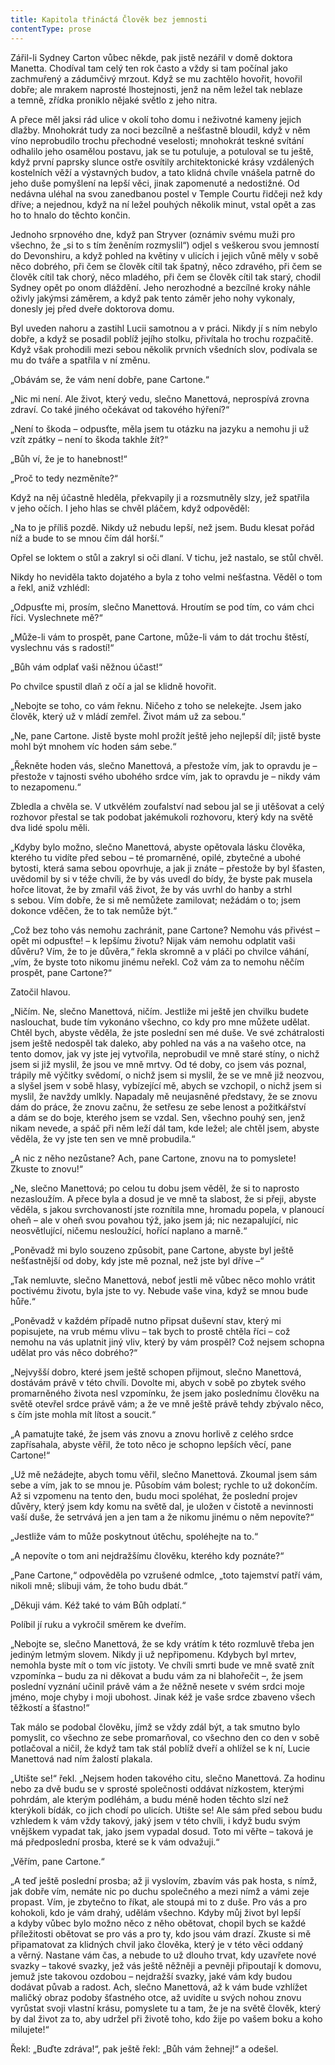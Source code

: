 ```yaml
---
title: Kapitola třináctá Člověk bez jemnosti
contentType: prose
---
```


<section>

Zářil-li Sydney Carton vůbec někde, pak jistě nezářil v domě doktora Manetta. Chodíval tam celý ten rok často a vždy si tam počínal jako zachmuřený a zádumčivý mrzout. Když se mu zachtělo hovořit, hovořil dobře; ale mrakem naprosté lhostejnosti, jenž na něm ležel tak neblaze a temně, zřídka proniklo nějaké světlo z jeho nitra.

A přece měl jaksi rád ulice v okolí toho domu i neživotné kameny jejich dlažby. Mnohokrát tudy za noci bezcílně a nešťastně bloudil, když v něm víno neprobudilo trochu přechodné veselosti; mnohokrát teskné svítání odhalilo jeho osamělou postavu, jak se tu potuluje, a potuloval se tu ještě, když první paprsky slunce ostře osvítily architektonické krásy vzdálených kostelních věží a výstavných budov, a tato klidná chvíle vnášela patrně do jeho duše pomyšlení na lepší věci, jinak zapomenuté a nedostižné. Od nedávna uléhal na svou zanedbanou postel v Temple Courtu řidčeji než kdy dříve; a nejednou, když na ní ležel pouhých několik minut, vstal opět a zas ho to hnalo do těchto končin.

Jednoho srpnového dne, když pan Stryver (oznámiv svému muži pro všechno, že „si to s tím ženěním rozmyslil“) odjel s veškerou svou jemností do Devonshiru, a když pohled na květiny v ulicích i jejich vůně měly v sobě něco dobrého, při čem se člověk cítil tak špatný, něco zdravého, při čem se člověk cítil tak chorý, něco mladého, při čem se člověk cítil tak starý, chodil Sydney opět po onom dláždění. Jeho nerozhodné a bezcílné kroky náhle oživly jakýmsi záměrem, a když pak tento záměr jeho nohy vykonaly, donesly jej před dveře doktorova domu.

Byl uveden nahoru a zastihl Lucii samotnou a v práci. Nikdy jí s ním nebylo dobře, a když se posadil poblíž jejího stolku, přivítala ho trochu rozpačitě. Když však prohodili mezi sebou několik prvních všedních slov, podívala se mu do tváře a spatřila v ní změnu.

„Obávám se, že vám není dobře, pane Cartone.“

„Nic mi není. Ale život, který vedu, slečno Manettová, neprospívá zrovna zdraví. Co také jiného očekávat od takového hýření?“

„Není to škoda – odpusťte, měla jsem tu otázku na jazyku a nemohu ji už vzít zpátky – není to škoda takhle žít?“

„Bůh ví, že je to hanebnost!“

„Proč to tedy nezměníte?“

Když na něj účastně hleděla, překvapily ji a rozsmutněly slzy, jež spatřila v jeho očích. I jeho hlas se chvěl pláčem, když odpověděl:

„Na to je příliš pozdě. Nikdy už nebudu lepší, než jsem. Budu klesat pořád níž a bude to se mnou čím dál horší.“

Opřel se loktem o stůl a zakryl si oči dlaní. V tichu, jež nastalo, se stůl chvěl.

Nikdy ho neviděla takto dojatého a byla z toho velmi nešťastna. Věděl o tom a řekl, aniž vzhlédl:

„Odpusťte mi, prosím, slečno Manettová. Hroutím se pod tím, co vám chci říci. Vyslechnete mě?“

„Může-li vám to prospět, pane Cartone, může-li vám to dát trochu štěstí, vyslechnu vás s radostí!“

„Bůh vám odplať vaši něžnou účast!“

Po chvilce spustil dlaň z očí a jal se klidně hovořit.

„Nebojte se toho, co vám řeknu. Ničeho z toho se nelekejte. Jsem jako člověk, který už v mládí zemřel. Život mám už za sebou.“

„Ne, pane Cartone. Jistě byste mohl prožít ještě jeho nejlepší díl; jistě byste mohl být mnohem víc hoden sám sebe.“

„Řekněte hoden vás, slečno Manettová, a přestože vím, jak to opravdu je – přestože v tajnosti svého ubohého srdce vím, jak to opravdu je – nikdy vám to nezapomenu.“

Zbledla a chvěla se. V utkvělém zoufalství nad sebou jal se ji utěšovat a celý rozhovor přestal se tak podobat jakémukoli rozhovoru, který kdy na světě dva lidé spolu měli.

„Kdyby bylo možno, slečno Manettová, abyste opětovala lásku člověka, kterého tu vidíte před sebou – té promarněné, opilé, zbytečné a ubohé bytosti, která sama sebou opovrhuje, a jak ji znáte – přestože by byl šťasten, uvědomil by si v téže chvíli, že by vás uvedl do bídy, že byste pak musela hořce litovat, že by zmařil váš život, že by vás uvrhl do hanby a strhl s sebou. Vím dobře, že si mě nemůžete zamilovat; nežádám o to; jsem dokonce vděčen, že to tak nemůže být.“

„Což bez toho vás nemohu zachránit, pane Cartone? Nemohu vás přivést – opět mi odpusťte! – k lepšímu životu? Nijak vám nemohu odplatit vaši důvěru? Vím, že to je důvěra,“ řekla skromně a v pláči po chvilce váhání, „vím, že byste toto nikomu jinému neřekl. Což vám za to nemohu něčím prospět, pane Cartone?“

Zatočil hlavou.

„Ničím. Ne, slečno Manettová, ničím. Jestliže mi ještě jen chvilku budete naslouchat, bude tím vykonáno všechno, co kdy pro mne můžete udělat. Chtěl bych, abyste věděla, že jste poslední sen mé duše. Ve své zchátralosti jsem ještě nedospěl tak daleko, aby pohled na vás a na vašeho otce, na tento domov, jak vy jste jej vytvořila, neprobudil ve mně staré stíny, o nichž jsem si již myslil, že jsou ve mně mrtvy. Od té doby, co jsem vás poznal, trápily mě výčitky svědomí, o nichž jsem si myslil, že se ve mně již neozvou, a slyšel jsem v sobě hlasy, vybízející mě, abych se vzchopil, o nichž jsem si myslil, že navždy umlkly. Napadaly mě neujasněné představy, že se znovu dám do práce, že znovu začnu, že setřesu ze sebe lenost a požitkářství a dám se do boje, kterého jsem se vzdal. Sen, všechno pouhý sen, jenž nikam nevede, a spáč při něm leží dál tam, kde ležel; ale chtěl jsem, abyste věděla, že vy jste ten sen ve mně probudila.“

„A nic z něho nezůstane? Ach, pane Cartone, znovu na to pomyslete! Zkuste to znovu!“

„Ne, slečno Manettová; po celou tu dobu jsem věděl, že si to naprosto nezasloužím. A přece byla a dosud je ve mně ta slabost, že si přeji, abyste věděla, s jakou svrchovaností jste roznítila mne, hromadu popela, v planoucí oheň – ale v oheň svou povahou týž, jako jsem já; nic nezapalující, nic neosvětlující, ničemu nesloužící, hořící naplano a marně.“

„Poněvadž mi bylo souzeno způsobit, pane Cartone, abyste byl ještě nešťastnější od doby, kdy jste mě poznal, než jste byl dříve –“

„Tak nemluvte, slečno Manettová, neboť jestli mě vůbec něco mohlo vrátit poctivému životu, byla jste to vy. Nebude vaše vina, když se mnou bude hůře.“

„Poněvadž v každém případě nutno připsat duševní stav, který mi popisujete, na vrub mému vlivu – tak bych to prostě chtěla říci – což nemohu na vás uplatnit jiný vliv, který by vám prospěl? Což nejsem schopna udělat pro vás něco dobrého?“

„Nejvyšší dobro, které jsem ještě schopen přijmout, slečno Manettová, dostávám právě v této chvíli. Dovolte mi, abych v sobě po zbytek svého promarněného života nesl vzpomínku, že jsem jako poslednímu člověku na světě otevřel srdce právě vám; a že ve mně ještě právě tehdy zbývalo něco, s čím jste mohla mít lítost a soucit.“

„A pamatujte také, že jsem vás znovu a znovu horlivě z celého srdce zapřísahala, abyste věřil, že toto něco je schopno lepších věcí, pane Cartone!“

„Už mě nežádejte, abych tomu věřil, slečno Manettová. Zkoumal jsem sám sebe a vím, jak to se mnou je. Působím vám bolest; rychle to už dokončím. Až si vzpomenu na tento den, budu moci spoléhat, že poslední projev důvěry, který jsem kdy komu na světě dal, je uložen v čistotě a nevinnosti vaší duše, že setrvává jen a jen tam a že nikomu jinému o něm nepovíte?“

„Jestliže vám to může poskytnout útěchu, spoléhejte na to.“

„A nepovíte o tom ani nejdražšímu člověku, kterého kdy poznáte?“

„Pane Cartone,“ odpověděla po vzrušené odmlce, „toto tajemství patří vám, nikoli mně; slibuji vám, že toho budu dbát.“

„Děkuji vám. Kéž také to vám Bůh odplatí.“

Políbil jí ruku a vykročil směrem ke dveřím.

„Nebojte se, slečno Manettová, že se kdy vrátím k této rozmluvě třeba jen jediným letmým slovem. Nikdy ji už nepřipomenu. Kdybych byl mrtev, nemohla byste mít o tom víc jistoty. Ve chvíli smrti bude ve mně svatě znít vzpomínka – budu za ni děkovat a budu vám za ni blahořečit –, že jsem poslední vyznání učinil právě vám a že něžně nesete v svém srdci moje jméno, moje chyby i moji ubohost. Jinak kéž je vaše srdce zbaveno všech těžkostí a šťastno!“

Tak málo se podobal člověku, jímž se vždy zdál být, a tak smutno bylo pomyslit, co všechno ze sebe promarňoval, co všechno den co den v sobě potlačoval a ničil, že když tam tak stál poblíž dveří a ohlížel se k ní, Lucie Manettová nad ním žalostí plakala.

„Utište se!“ řekl. „Nejsem hoden takového citu, slečno Manettová. Za hodinu nebo za dvě budu se v sprosté společnosti oddávat nízkostem, kterými pohrdám, ale kterým podléhám, a budu méně hoden těchto slzí než kterýkoli bídák, co jich chodí po ulicích. Utište se! Ale sám před sebou budu vzhledem k vám vždy takový, jaký jsem v této chvíli, i když budu svým vnějškem vypadat tak, jako jsem vypadal dosud. Toto mi věřte – taková je má předposlední prosba, které se k vám odvažuji.“

„Věřím, pane Cartone.“

„A teď ještě poslední prosba; až ji vyslovím, zbavím vás pak hosta, s nímž, jak dobře vím, nemáte nic po duchu společného a mezi nímž a vámi zeje propast. Vím, je zbytečno to říkat, ale stoupá mi to z duše. Pro vás a pro kohokoli, kdo je vám drahý, udělám všechno. Kdyby můj život byl lepší a kdyby vůbec bylo možno něco z něho obětovat, chopil bych se každé příležitosti obětovat se pro vás a pro ty, kdo jsou vám drazí. Zkuste si mě připamatovat za klidných chvil jako člověka, který je v této věci oddaný a věrný. Nastane vám čas, a nebude to už dlouho trvat, kdy uzavřete nové svazky – takové svazky, jež vás ještě něžněji a pevněji připoutají k domovu, jemuž jste takovou ozdobou – nejdražší svazky, jaké vám kdy budou dodávat půvab a radost. Ach, slečno Manettová, až k vám bude vzhlížet maličký obraz podoby šťastného otce, až uvidíte u svých nohou znovu vyrůstat svoji vlastní krásu, pomyslete tu a tam, že je na světě člověk, který by dal život za to, aby udržel při životě toho, kdo žije po vašem boku a koho milujete!“

Řekl: „Buďte zdráva!“, pak ještě řekl: „Bůh vám žehnej!“ a odešel.

</section>
